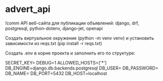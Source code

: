 # advert_api
!comm API веб-сайта для публикации объявлений: django, drf, postgresql, python-dotenv, django-jet, openapi 

Создать виртуальное окружение (python -m venv venv) и установить зависимости из reqs.txt (pip install -r reqs.txt)

Создать .env в корне проекта и заполнить его по структуре:

SECRET_KEY= DEBUG=1 ALLOWED_HOSTS=['*'] DB_ENGINE=django.db.backends.postgresql DB_USER= DB_PASSWORD= DB_NAME= DB_PORT=5432 DB_HOST=localhost
